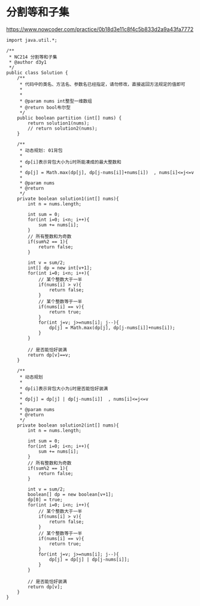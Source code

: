 # 分割等和子集
https://www.nowcoder.com/practice/0b18d3e11c8f4c5b833d2a9a43fa7772

    import java.util.*;
    
    /**
     * NC214 分割等和子集
     * @author d3y1
     */
    public class Solution {
        /**
         * 代码中的类名、方法名、参数名已经指定，请勿修改，直接返回方法规定的值即可
         *
         *
         * @param nums int整型一维数组
         * @return bool布尔型
         */
        public boolean partition (int[] nums) {
            return solution1(nums);
            // return solution2(nums);
        }
    
        /**
         * 动态规划: 01背包
         *
         * dp[i]表示背包大小为i时所能凑成的最大整数和
         * 
         * dp[j] = Math.max(dp[j], dp[j-nums[i]]+nums[i])  , nums[i]<=j<=v
         *
         * @param nums
         * @return
         */
        private boolean solution1(int[] nums){
            int n = nums.length;
    
            int sum = 0;
            for(int i=0; i<n; i++){
                sum += nums[i];
            }
            // 所有整数和为奇数
            if(sum%2 == 1){
                return false;
            }
    
            int v = sum/2;
            int[] dp = new int[v+1];
            for(int i=0; i<n; i++){
                // 某个整数大于一半
                if(nums[i] > v){
                    return false;
                }
                // 某个整数等于一半
                if(nums[i] == v){
                    return true;
                }
                for(int j=v; j>=nums[i]; j--){
                    dp[j] = Math.max(dp[j], dp[j-nums[i]]+nums[i]);
                }
            }
    
            // 是否能恰好装满
            return dp[v]==v;
        }
    
        /**
         * 动态规划
         * 
         * dp[i]表示背包大小为i时是否能恰好装满
         * 
         * dp[j] = dp[j] | dp[j-nums[i]]  , nums[i]<=j<=v
         * 
         * @param nums
         * @return
         */
        private boolean solution2(int[] nums){
            int n = nums.length;
    
            int sum = 0;
            for(int i=0; i<n; i++){
                sum += nums[i];
            }
            // 所有整数和为奇数
            if(sum%2 == 1){
                return false;
            }
    
            int v = sum/2;
            boolean[] dp = new boolean[v+1];
            dp[0] = true;
            for(int i=0; i<n; i++){
                // 某个整数大于一半
                if(nums[i] > v){
                    return false;
                }
                // 某个整数等于一半
                if(nums[i] == v){
                    return true;
                }
                for(int j=v; j>=nums[i]; j--){
                    dp[j] = dp[j] | dp[j-nums[i]];
                }
            }
    
            // 是否能恰好装满
            return dp[v];
        }
    }
    


